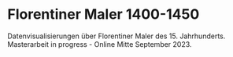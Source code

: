 # Florentiner Maler 1400-1450
Datenvisualisierungen über Florentiner Maler des 15. Jahrhunderts.
Masterarbeit in progress - Online Mitte September 2023.
